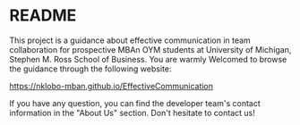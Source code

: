 # README

This project is a guidance about effective communication in team collaboration for prospective MBAn OYM students at University of Michigan, Stephen M. Ross School of Business.
You are warmly Welcomed to browse the guidance through the following website: 

https://nklobo-mban.github.io/EffectiveCommunication

If you have any question, you can find the developer team's contact information in the "About Us" section. Don't hesitate to contact us!

